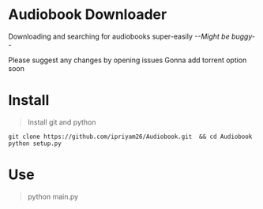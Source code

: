# Audiobook Downloader
Downloading and searching for audiobooks super-easily
*--Might be buggy--*

Please suggest any changes by opening issues
Gonna add torrent option soon
# Install
> Install git and python

`git clone https://github.com/ipriyam26/Audiobook.git  && cd Audiobook`
`python setup.py`

# Use
> python main.py

